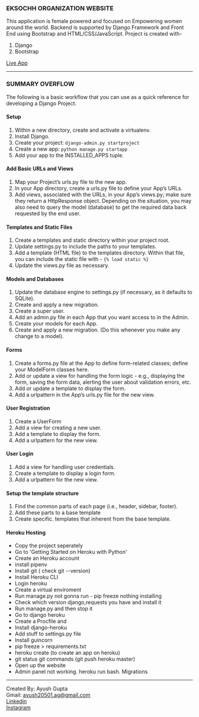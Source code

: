 ### EKSOCHH ORGANIZATION WEBSITE
This application is  female powered and focused on Empowering women around the world. Backend is supported by Django Framework and Front End using Bootstrap and HTML/CSS/JavaScript.
Project is created with-
1. Django
2. Bootstrap

[Live App](https://eksochh.herokuapp.com/)
***
### SUMMARY OVERFLOW
The following is a basic workflow that you can use as a quick reference for developing a Django Project.

#### Setup
1. Within a new directory, create and activate a virtualenv.
2. Install Django.
3. Create your project:
```django-admin.py startproject```
4. Create a new app: ```python manage.py startapp```
5. Add your app to the INSTALLED_APPS tuple.

#### Add Basic URLs and Views
1. Map your Project’s urls.py file to the new app.
2. In your App directory, create a urls.py file to define your App’s URLs.
3. Add views, associated with the URLs, in your App’s views.py; make sure they return a HttpResponse object. Depending on the situation, you may also need to query the model (database) to get the required data back requested by the end user.

#### Templates and Static Files
1. Create a templates and static directory within your project root.
2. Update settings.py to include the paths to your templates.
3. Add a template (HTML file) to the templates directory. Within that file, you can include the static file with - ```{% load static %}```
4. Update the views.py file as necessary.

#### Models and Databases
1. Update the database engine to settings.py (if necessary, as it defaults to SQLite).
2. Create and apply a new migration.
3. Create a super user.
4. Add an admin.py file in each App that you want access to in the Admin.
5. Create your models for each App.
6. Create and apply a new migration. (Do this whenever you make any change to a model).

#### Forms
1. Create a forms.py file at the App to define form-related classes; define your ModelForm classes here.
2. Add or update a view for handling the form logic - e.g., displaying the form, saving the form data, alerting the user about validation errors, etc.
3. Add or update a template to display the form.
4. Add a urlpattern in the App’s urls.py file for the new view.

#### User Registration
1. Create a UserForm
2. Add a view for creating a new user.
3. Add a template to display the form.
4. Add a urlpattern for the new view.

#### User Login
1. Add a view for handling user credentials.
2. Create a template to display a login form.
3. Add a urlpattern for the new view.

#### Setup the template structure
1. Find the common parts of each page (i.e., header, sidebar, footer).
2. Add these parts to a base template
3. Create specific. templates that inherent from the base template.

#### Heroku Hosting
- Copy the project seperately
- Go to 'Getting Started on Heroku with Python'
- Create an Heroku account
- install pipenv
- Install git ( check git --version)
- Install Heroku CLI
- Login heroku
- Create a virtual enviroment
- Run manage.py not gonna run - pip freeze nothing installing
- Check which version django,requests you have and install it
- Run manage.py and then stop it
- Go to django heroku
- Create a Procfile and
- Install django-heroku
- Add stuff to settings.py file
- Install guincorn
- pip freeze > requirements.txt
- heroku create (to create an app on heroku)
- git status git commands (git push heroku master)
- Open up the website
- Admin panel not working. heroku run bash. Migrations

***
Created By: Ayush Gupta<br/>
Gmail: ayush20501.ag@gmail.com<br/>
[Linkedin](https://www.linkedin.com/in/ayush-gupta-3bb02a1a2)<br/>
[Instagram](https://www.instagram.com/ayushh__guptaa/)


